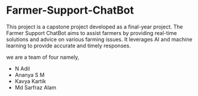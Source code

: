 # Farmer-Support-ChatBot

This project is a capstone project developed as a final-year project. The Farmer Support ChatBot aims to assist farmers by providing real-time solutions and advice on various farming issues. It leverages AI and machine learning to provide accurate and timely responses.

we are a team of four namely,
* N Adil
* Ananya S M 
* Kavya Kartik
* Md Sarfraz Alam